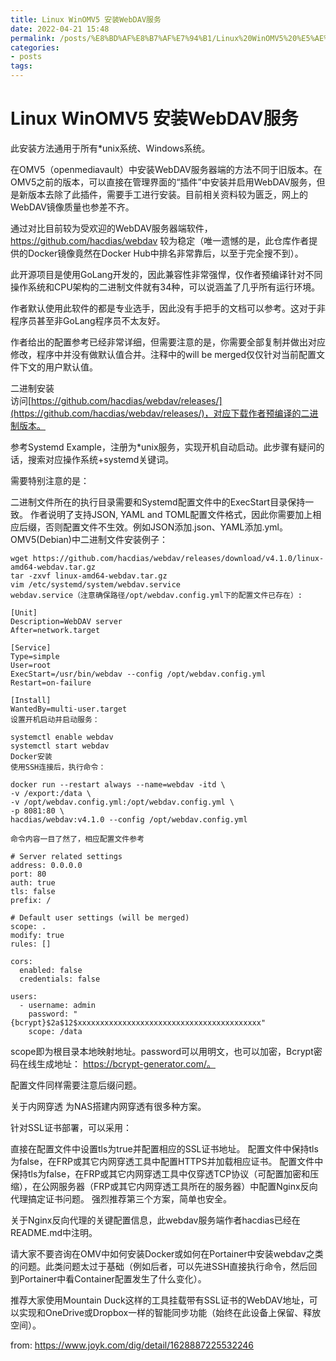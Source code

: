 ```yaml
---
title: Linux WinOMV5 安装WebDAV服务
date: 2022-04-21 15:48
permalink: /posts/%E8%BD%AF%E8%B7%AF%E7%94%B1/Linux%20WinOMV5%20%E5%AE%89%E8%A3%85WebDAV%E6%9C%8D%E5%8A%A1
categories:
- posts
tags: 
---
```

# Linux WinOMV5 安装WebDAV服务

此安装方法通用于所有*unix系统、Windows系统。

在OMV5（openmediavault）中安装WebDAV服务器端的方法不同于旧版本。在OMV5之前的版本，可以直接在管理界面的“插件”中安装并启用WebDAV服务，但是新版本去除了此插件，需要手工进行安装。目前相关资料较为匮乏，网上的WebDAV镜像质量也参差不齐。

通过对比目前较为受欢迎的WebDAV服务器端软件，https://github.com/hacdias/webdav 较为稳定（唯一遗憾的是，此仓库作者提供的Docker镜像竟然在Docker Hub中排名非常靠后，以至于完全搜不到）。

此开源项目是使用GoLang开发的，因此兼容性非常强悍，仅作者预编译针对不同操作系统和CPU架构的二进制文件就有34种，可以说涵盖了几乎所有运行环境。

作者默认使用此软件的都是专业选手，因此没有手把手的文档可以参考。这对于非程序员甚至非GoLang程序员不太友好。

作者给出的配置参考已经非常详细，但需要注意的是，你需要全部复制并做出对应修改，程序中并没有做默认值合并。注释中的will be merged仅仅针对当前配置文件下文的用户默认值。

二进制安装  
访问[https://github.com/hacdias/webdav/releases/](https://github.com/hacdias/webdav/releases/)，对应下载作者预编译的二进制版本。

参考Systemd Example，注册为*unix服务，实现开机自动启动。此步骤有疑问的话，搜索对应操作系统+systemd关键词。

需要特别注意的是：

二进制文件所在的执行目录需要和Systemd配置文件中的ExecStart目录保持一致。
作者说明了支持JSON, YAML and TOML配置文件格式，因此你需要加上相应后缀，否则配置文件不生效。例如JSON添加.json、YAML添加.yml。
OMV5(Debian)中二进制文件安装例子：

```
wget https://github.com/hacdias/webdav/releases/download/v4.1.0/linux-amd64-webdav.tar.gz
tar -zxvf linux-amd64-webdav.tar.gz
vim /etc/systemd/system/webdav.service
webdav.service（注意确保路径/opt/webdav.config.yml下的配置文件已存在）:

[Unit]
Description=WebDAV server
After=network.target

[Service]
Type=simple
User=root
ExecStart=/usr/bin/webdav --config /opt/webdav.config.yml
Restart=on-failure

[Install]
WantedBy=multi-user.target
设置开机启动并启动服务：

systemctl enable webdav
systemctl start webdav
Docker安装
使用SSH连接后，执行命令：

docker run --restart always --name=webdav -itd \
-v /export:/data \
-v /opt/webdav.config.yml:/opt/webdav.config.yml \
-p 8081:80 \
hacdias/webdav:v4.1.0 --config /opt/webdav.config.yml

命令内容一目了然了，相应配置文件参考

# Server related settings
address: 0.0.0.0
port: 80
auth: true
tls: false
prefix: /

# Default user settings (will be merged)
scope: .
modify: true
rules: []

cors:
  enabled: false
  credentials: false

users:
  - username: admin
    password: "{bcrypt}$2a$12$xxxxxxxxxxxxxxxxxxxxxxxxxxxxxxxxxxxxxxxxx"
    scope: /data
```

scope即为根目录本地映射地址。password可以用明文，也可以加密，Bcrypt密码在线生成地址： https://bcrypt-generator.com/。

配置文件同样需要注意后缀问题。

关于内网穿透
为NAS搭建内网穿透有很多种方案。

针对SSL证书部署，可以采用：

直接在配置文件中设置tls为true并配置相应的SSL证书地址。
配置文件中保持tls为false，在FRP或其它内网穿透工具中配置HTTPS并加载相应证书。
配置文件中保持tls为false，在FRP或其它内网穿透工具中仅穿透TCP协议（可配置加密和压缩），在公网服务器（FRP或其它内网穿透工具所在的服务器）中配置Nginx反向代理搞定证书问题。
强烈推荐第三个方案，简单也安全。

关于Nginx反向代理的关键配置信息，此webdav服务端作者hacdias已经在README.md中注明。

请大家不要咨询在OMV中如何安装Docker或如何在Portainer中安装webdav之类的问题。此类问题太过于基础（例如后者，可以先进SSH直接执行命令，然后回到Portainer中看Container配置发生了什么变化）。

推荐大家使用Mountain Duck这样的工具挂载带有SSL证书的WebDAV地址，可以实现和OneDrive或Dropbox一样的智能同步功能（始终在此设备上保留、释放空间）。

from: https://www.joyk.com/dig/detail/1628887225532246
